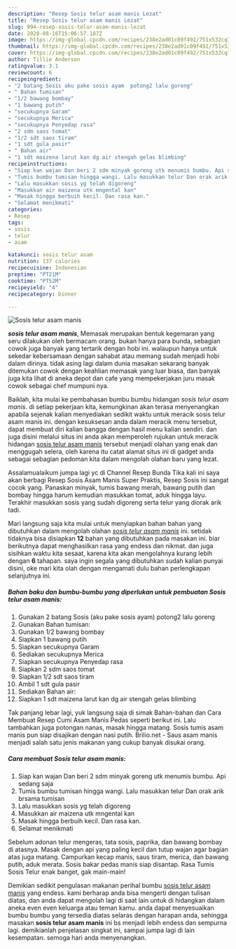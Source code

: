 ```yaml
---
description: "Resep Sosis telur asam manis Lezat"
title: "Resep Sosis telur asam manis Lezat"
slug: 994-resep-sosis-telur-asam-manis-lezat
date: 2020-08-16T15:06:57.187Z
image: https://img-global.cpcdn.com/recipes/238e2ad01c09f492/751x532cq70/sosis-telur-asam-manis-foto-resep-utama.jpg
thumbnail: https://img-global.cpcdn.com/recipes/238e2ad01c09f492/751x532cq70/sosis-telur-asam-manis-foto-resep-utama.jpg
cover: https://img-global.cpcdn.com/recipes/238e2ad01c09f492/751x532cq70/sosis-telur-asam-manis-foto-resep-utama.jpg
author: Tillie Anderson
ratingvalue: 3.1
reviewcount: 6
recipeingredient:
- "2 batang Sosis aku pake sosis ayam  potong2 lalu goreng"
- " Bahan tumisan"
- "1/2 bawang bombay"
- "1 bawang putih"
- "secukupnya Garam"
- "secukupnya Merica"
- "secukupnya Penyedap rasa"
- "2 sdm saos tomat"
- "1/2 sdt saos tiram"
- "1 sdt gula pasir"
- " Bahan air"
- "1 sdt maizena larut kan dg air stengah gelas blimbing"
recipeinstructions:
- "Siap kan wajan Dan beri 2 sdm minyak goreng utk menumis bumbu. Api sedang saja"
- "Tumis bumbu tumisan hingga wangi. Lalu masukkan telur Dan orak arik brsama tumisan"
- "Lalu masukkan sosis yg telah digoreng"
- "Masukkan air maizena utk mngental kan"
- "Masak hingga berbuih kecil. Dan rasa kan."
- "Selamat menikmati"
categories:
- Resep
tags:
- sosis
- telur
- asam

katakunci: sosis telur asam 
nutrition: 137 calories
recipecuisine: Indonesian
preptime: "PT21M"
cooktime: "PT52M"
recipeyield: "4"
recipecategory: Dinner

---
```



![Sosis telur asam manis](https://img-global.cpcdn.com/recipes/238e2ad01c09f492/751x532cq70/sosis-telur-asam-manis-foto-resep-utama.jpg)

<b><i>sosis telur asam manis</i></b>, Memasak merupakan bentuk kegemaran yang seru dilakukan oleh bermacam orang. bukan hanya para bunda, sebagian cowok juga banyak yang tertarik dengan hobi ini. walaupun hanya untuk sekedar kebersamaan dengan sahabat atau memang sudah menjadi hobi dalam dirinya. tidak asing lagi dalam dunia masakan sekarang banyak ditemukan cowok dengan keahlian memasak yang luar biasa, dan banyak juga kita lihat di aneka depot dan cafe yang mempekerjakan juru masak cowok sebagai chef mumpuni nya.

Baiklah, kita mulai ke pembahasan bumbu bumbu hidangan <i>sosis telur asam manis</i>. di setiap pekerjaan kita, kemungkinan akan terasa menyenangkan apabila sejenak kalian menyediakan sedikit waktu untuk meracik sosis telur asam manis ini. dengan kesuksesan anda dalam meracik menu tersebut, dapat membuat diri kalian bangga dengan hasil menu kalian sendiri. dan juga disini melalui situs ini anda akan memperoleh rujukan untuk meracik hidangan <u>sosis telur asam manis</u> tersebut menjadi olahan yang enak dan menggugah selera, oleh karena itu catat alamat situs ini di gadget anda sebagai sebagian pedoman kita dalam mengolah olahan baru yang lezat.

Assalamualaikum jumpa lagi yc di Channel Resep Bunda Tika kali ini saya akan berbagi Resep Sosis Asam Manis Super Praktis, Resep Sosis ini sangat cocok yang. Panaskan minyak, tumis bawang merah, bawang putih dan bombay hingga harum kemudian masukkan tomat, aduk hingga layu. Terakhir masukkan sosis yang sudah digoreng serta telur yang diorak arik tadi.


Mari langsung saja kita mulai untuk menyiapkan bahan bahan yang dibutuhkan dalam mengolah olahan <u><i>sosis telur asam manis</i></u> ini. setidak tidaknya bisa disiapkan <b>12</b> bahan yang dibutuhkan pada masakan ini. biar berikutnya dapat menghasilkan rasa yang endess dan nikmat. dan juga sisihkan waktu kita sesaat, karena kita akan mengolahnya kurang lebih dengan <b>6</b> tahapan. saya ingin segala yang dibutuhkan sudah kalian punyai disini, oke mari kita olah dengan mengamati dulu bahan perlengkapan selanjutnya ini.

<!--inarticleads1-->

##### Bahan baku dan bumbu-bumbu yang diperlukan untuk pembuatan Sosis telur asam manis:

1. Gunakan 2 batang Sosis (aku pake sosis ayam)  potong2 lalu goreng
1. Gunakan  Bahan tumisan:
1. Gunakan 1/2 bawang bombay
1. Siapkan 1 bawang putih
1. Siapkan secukupnya Garam
1. Sediakan secukupnya Merica
1. Siapkan secukupnya Penyedap rasa
1. Siapkan 2 sdm saos tomat
1. Siapkan 1/2 sdt saos tiram
1. Ambil 1 sdt gula pasir
1. Sediakan  Bahan air:
1. Siapkan 1 sdt maizena larut kan dg air stengah gelas blimbing


Tak panjang lebar lagi, yuk langsung saja di simak Bahan-bahan dan Cara Membuat Resep Cumi Asam Manis Pedas seperti berikut ini. Lalu tambahkan juga potongan nanas, masak hingga matang. Sosis tumis asam manis pun siap disajikan dengan nasi putih. Brilio.net - Saus asam manis menjadi salah satu jenis makanan yang cukup banyak disukai orang. 

<!--inarticleads2-->

##### Cara membuat Sosis telur asam manis:

1. Siap kan wajan Dan beri 2 sdm minyak goreng utk menumis bumbu. Api sedang saja
1. Tumis bumbu tumisan hingga wangi. Lalu masukkan telur Dan orak arik brsama tumisan
1. Lalu masukkan sosis yg telah digoreng
1. Masukkan air maizena utk mngental kan
1. Masak hingga berbuih kecil. Dan rasa kan.
1. Selamat menikmati


Sebelum adonan telur mengeras, tata sosis, paprika, dan bawang bombay di atasnya. Masak dengan api yang paling kecil dan tutup wajan agar bagian atas juga matang. Campurkan kecap manis, saus tiram, merica, dan bawang putih, aduk merata. Sosis bakar pedas manis siap disantap. Rasa Tumis Sosis Telur enak banget, gak main-main! 

Demikian sedikit pengulasan makanan perihal bumbu <u>sosis telur asam manis</u> yang endess. kami berharap anda bisa mengerti dengan tulisan diatas, dan anda dapat mengolah lagi di saat lain untuk di hidangkan dalam aneka even even keluarga atau teman kamu. anda dapat menyesuaikan bumbu bumbu yang tersedia diatas selaras dengan harapan anda, sehingga masakan <b>sosis telur asam manis</b> ini bs menjadi lebih endess dan sempurna lagi. demikianlah penjelasan singkat ini, sampai jumpa lagi di lain kesempatan. semoga hari anda menyenangkan.
